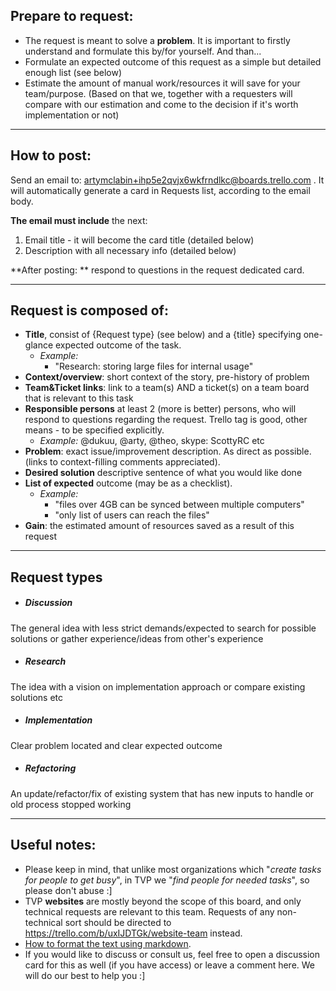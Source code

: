 Prepare to request:
----
- The request is meant to solve a **problem**. It is important to firstly understand and formulate this by/for yourself. And than...
-  Formulate an expected outcome of this request as a simple but detailed enough list (see below)
-  Estimate the amount of manual work/resources it will save for your team/purpose. (Based on that we, together with a requesters will compare with our estimation and come to the decision if it's worth implementation or not)
---
How to post:
---
Send an email to: artymclabin+ihp5e2qvjx6wkfrndlkc@boards.trello.com .
It will automatically generate a card in Requests list, according to the email body.

**The email must include** the next:
1. Email title - it will become the card title (detailed below)
2. Description with all necessary info (detailed below)

**After posting: ** respond to questions in the request dedicated card.

---
Request is composed of:
---
- **Title**, consist of {Request type} (see below) and a {title} specifying one-glance expected outcome of the task. 
   - *Example:* 
      - "Research: storing large files for internal usage"
- **Context/overview**: short context of the story, pre-history of problem
- **Team&Ticket links**: link to a team(s) AND a ticket(s) on a team board that is relevant to this task
- **Responsible persons** at least 2 (more is better) persons, who will respond to questions regarding the request. Trello tag is good, other means - to be specified explicitly. 
   - *Example:* @dukuu, @arty, @theo, skype: ScottyRC etc
- **Problem**: exact issue/improvement description. As direct as possible. (links to context-filling comments appreciated).
- **Desired solution** descriptive sentence of what you would like done
- **List of expected** outcome (may be as a checklist). 
    - *Example:* 
        - "files over 4GB can be synced between multiple computers"
        - "only list of users can reach the files"
- **Gain**: the estimated amount of resources saved as a result of this request

--- 
Request types 
---
- ##### Discussion
The general idea with less strict demands/expected to search for possible solutions or gather experience/ideas from other's experience
- ##### Research
The idea with a vision on implementation approach or compare existing solutions etc
- ##### Implementation
Clear problem located and clear expected outcome 
- ##### Refactoring
An update/refactor/fix of existing system that has new inputs to handle or old process stopped working

---
Useful notes:
---
- Please keep in mind, that unlike most organizations which "*create tasks for people to get busy*", in TVP we "*find people for needed tasks*", so please don't abuse :]
-  TVP **websites** are mostly beyond the scope of this board, and only technical requests are relevant to this team. Requests of any non-technical sort should be directed to https://trello.com/b/uxIJDTGk/website-team instead.
- [How to format the text using markdown](https://help.trello.com/article/821-using-markdown-in-trello).
- If you would like to discuss or consult us, feel free to open a discussion card for this as well (if you have access) or leave a comment here. We will do our best to help you :]